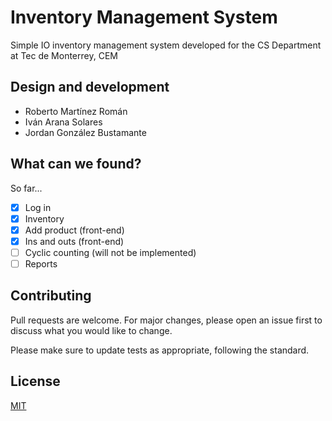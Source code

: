 # Inventory Management System
Simple IO inventory management system developed for the CS Department at Tec de Monterrey, CEM

## Design and development
- Roberto Martínez Román
- Iván Arana Solares
- Jordan González Bustamante


## What can we found?
So far...
- [x] Log in
- [x] Inventory
- [x] Add product (front-end)
- [x] Ins and outs (front-end)
- [ ] Cyclic counting (will not be implemented)
- [ ] Reports

## Contributing
Pull requests are welcome. For major changes, please open an issue first to discuss what you would like to change.

Please make sure to update tests as appropriate, following the standard.

## License
[MIT](https://choosealicense.com/licenses/mit/)
